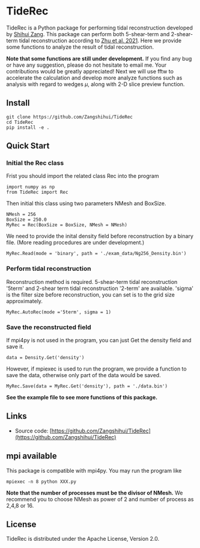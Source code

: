 # TideRec
TideRec is a Python package for performing tidal reconstruction developed by [Shihui Zang](zangshastro.com). This package can perform both 5-shear-term and 2-shear-term tidal reconstruction according to [Zhu et al. 2021](https://arxiv.org/abs/2108.01575). Here we provide some functions to analyze the result of tidal reconstruction. 

__Note that some functions are still under development.__ If you find any bug or have any suggestion, please do not hesitate to email me. Your contributions would be greatly appreciated! Next we will use fftw to accelerate the calculation and develop more analyze functions such as analysis with regard to wedges $\mu$, along with 2-D slice preview function.

## Install
    git clone https://github.com/Zangshihui/TideRec
    cd TideRec
    pip install -e .

## Quick Start
### Initial the Rec class
Frist you should import the related class Rec into the program

    import numpy as np
    from TideRec import Rec

Then initial this class using two parameters NMesh and BoxSize.

    NMesh = 256
    BoxSize = 250.0
    MyRec = Rec(BoxSize = BoxSize, NMesh = NMesh)

We need to provide the inital density field before reconstruction by a binary file. (More reading procedures are under development.)

    MyRec.Read(mode = 'binary', path = './exam_data/Ng256_Density.bin')

### Perform tidal reconstruction
Reconstruction method is required. 5-shear-term tidal reconstruction '5term' and 2-shear term tidal reconstruction '2-term' are available. 'sigma' is the filter size before reconstruction, you can set is to the grid size approximately.

    MyRec.AutoRec(mode ='5term', sigma = 1)

### Save the reconstructed field
If mpi4py is not used in the program, you can just Get the density field and save it.

    data = Density.Get('density')

However, if mpiexec is used to run the program, we provide a function to save the data, otherwise only part of the data would be saved.

    MyRec.Save(data = MyRec.Get('density'), path = './data.bin')

__See the example file to see more functions of this package.__

## Links

* Source code: [https://github.com/Zangshihui/TideRec](https://github.com/Zangshihui/TideRec)

## mpi available
This package is compatible with mpi4py. You may run the program like

    mpiexec -n 8 python XXX.py

__Note that the number of processes must be the divisor of NMesh.__ We recommend you to choose NMesh as power of 2 and number of process as 2,4,8 or 16.

## License
TideRec is distributed under the Apache License, Version 2.0.

